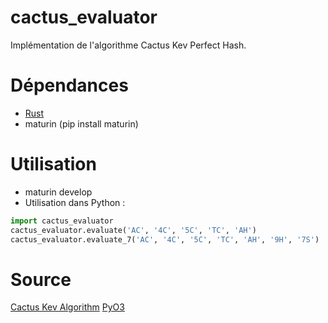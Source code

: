 # cactus_evaluator
Implémentation de l'algorithme Cactus Kev Perfect Hash.

# Dépendances
- [Rust](https://www.rust-lang.org/fr)
- maturin (pip install maturin)

# Utilisation
- maturin develop
- Utilisation dans Python :
```Python
import cactus_evaluator
cactus_evaluator.evaluate('AC', '4C', '5C', 'TC', 'AH')
cactus_evaluator.evaluate_7('AC', '4C', '5C', 'TC', 'AH', '9H', '7S')
```

# Source
[Cactus Kev Algorithm](http://suffe.cool/poker/7462.html)
[PyO3](https://github.com/PyO3/pyo3)
